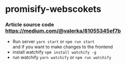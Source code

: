 # promisify-webscokets

### Article source code https://medium.com/@valerka/81055345ef7b

- Run server
```yarn start``` or ```npm run start``` <br/>
and if you want to make changes to the frontend
- install watchify
```npm install watchify -g```
- run watchify
```yarn watchify``` or ```npm run watchify```

